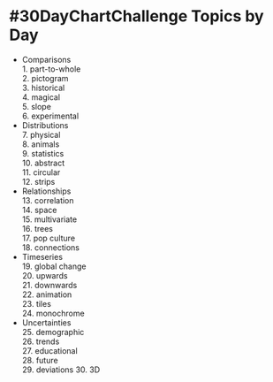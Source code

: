 # #30DayChartChallenge Topics by Day

* Comparisons\
  1\. part-to-whole\
  2. pictogram\
  3. historical\
  4. magical\
  5. slope\
  6. experimental
* Distributions\
  7. physical\
  8. animals\
  9. statistics\
  10. abstract\
  11. circular\
  12. strips
* Relationships\
  13. correlation\
  14. space\
  15. multivariate\
  16. trees\
  17. pop culture\
  18. connections
* Timeseries\
  19. global change\
  20. upwards\
  21. downwards\
  22. animation\
  23. tiles\
  24. monochrome
* Uncertainties\
  25. demographic\
  26. trends\
  27. educational\
  28. future\
  29. deviations
  30. 3D
